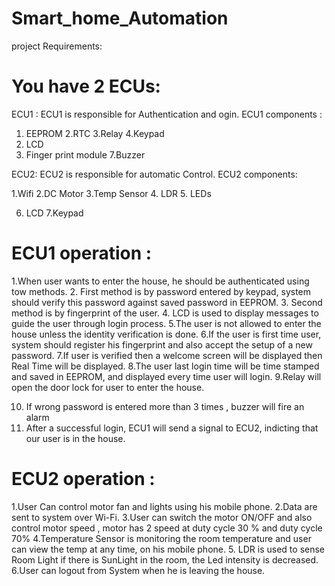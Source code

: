 # Smart_home_Automation


project Requirements:
# You have 2 ECUs:
 ECU1 :
 ECU1 is responsible for Authentication and ogin.
 ECU1 components :
1. EEPROM
2.RTC
3.Relay
4.Keypad
5. LCD
6. Finger print module
7.Buzzer

 ECU2:
 ECU2 is responsible for automatic Control.
 ECU2 components:

1.Wifi
2.DC Motor
3.Temp Sensor
4. LDR
5. LEDs

6. LCD
7.Keypad
# ECU1 operation :
1.When user wants to enter the house, he
should be authenticated using tow methods.
2. First method is by password entered by
keypad, system should verify this password
against saved password in EEPROM.
3. Second method is by fingerprint of the user.
4. LCD is used to display messages to guide the
user through login process.
5.The user is not allowed to enter the house
unless the identity verification is done.
6.If the user is first time user, system should
register his fingerprint and also accept the
setup of a new password.
7.If user is verified then a welcome screen will
be displayed then Real Time will be displayed.
8.The user last login time will be time stamped
and saved in EEPROM, and displayed every
time user will login.
9.Relay will open the door lock for user to enter
the house.

10. If wrong password is entered more than 3
times , buzzer will fire an alarm
11. After a successful login, ECU1 will send a
signal to ECU2, indicting that our user is in the
house.
# ECU2 operation :
1.User Can control motor fan and lights using
his mobile phone.
2.Data are sent to system over Wi-Fi.
3.User can switch the motor ON/OFF and also
control motor speed , motor has 2 speed at
duty cycle 30 % and duty cycle 70%
4.Temperature Sensor is monitoring the room
temperature and user can view the temp at
any time, on his mobile phone.
5. LDR is used to sense Room Light if there is
SunLight in the room, the Led intensity is
decreased.
6.User can logout from System when he is
leaving the house.

